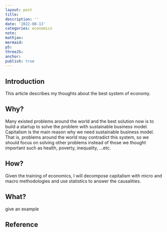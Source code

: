 ```yaml
---
layout: post
title:
description: ''
date: '2022-08-13'
categories: economics
note:
mathjax:
mermaid:
p5:
threeJS:
anchor:
publish: true
---
```


## Introduction

This article describes my thoughts about the best system of economy.

## Why?

Many existed problems around the world and the best solution now is to build a startup to solve the problem with sustainable business model. Capitalism is the main reason why we need sustainable business model. That is, problems around the world may contradict this system, so we should focus on solving other problems instead of those we thought important such as health, poverty, inequality, ...etc.

## How?

Given the training of economics, I will decompose capitalism with micro and macro methodologies and use statistics to answer the causalities.

## What?

give an example

## Reference
